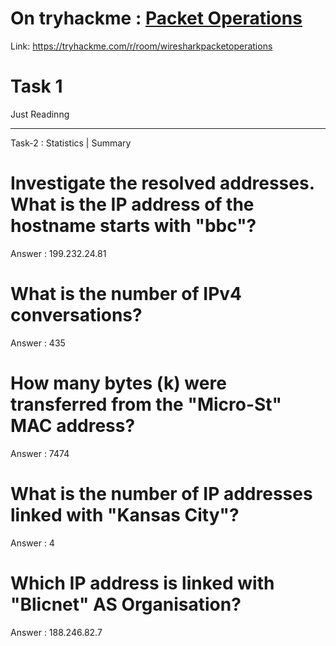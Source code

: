 
# On tryhackme : [Packet Operations](https://tryhackme.com/r/room/wiresharkthebasics)

Link: https://tryhackme.com/r/room/wiresharkpacketoperations

# Task 1
 Just Readinng 

*****************************************************************************

Task-2 : Statistics | Summary

# Investigate the resolved addresses. What is the IP address of the hostname starts with "bbc"?
Answer : 199.232.24.81

# What is the number of IPv4 conversations?
Answer : 435

# How many bytes (k) were transferred from the "Micro-St" MAC address?
Answer : 7474

# What is the number of IP addresses linked with "Kansas City"?
Answer : 4

# Which IP address is linked with "Blicnet" AS Organisation?
Answer : 188.246.82.7

